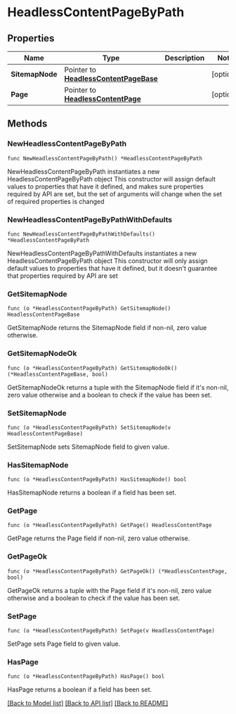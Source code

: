 # HeadlessContentPageByPath

## Properties

Name | Type | Description | Notes
------------ | ------------- | ------------- | -------------
**SitemapNode** | Pointer to [**HeadlessContentPageBase**](HeadlessContentPageBase.md) |  | [optional] 
**Page** | Pointer to [**HeadlessContentPage**](HeadlessContentPage.md) |  | [optional] 

## Methods

### NewHeadlessContentPageByPath

`func NewHeadlessContentPageByPath() *HeadlessContentPageByPath`

NewHeadlessContentPageByPath instantiates a new HeadlessContentPageByPath object
This constructor will assign default values to properties that have it defined,
and makes sure properties required by API are set, but the set of arguments
will change when the set of required properties is changed

### NewHeadlessContentPageByPathWithDefaults

`func NewHeadlessContentPageByPathWithDefaults() *HeadlessContentPageByPath`

NewHeadlessContentPageByPathWithDefaults instantiates a new HeadlessContentPageByPath object
This constructor will only assign default values to properties that have it defined,
but it doesn't guarantee that properties required by API are set

### GetSitemapNode

`func (o *HeadlessContentPageByPath) GetSitemapNode() HeadlessContentPageBase`

GetSitemapNode returns the SitemapNode field if non-nil, zero value otherwise.

### GetSitemapNodeOk

`func (o *HeadlessContentPageByPath) GetSitemapNodeOk() (*HeadlessContentPageBase, bool)`

GetSitemapNodeOk returns a tuple with the SitemapNode field if it's non-nil, zero value otherwise
and a boolean to check if the value has been set.

### SetSitemapNode

`func (o *HeadlessContentPageByPath) SetSitemapNode(v HeadlessContentPageBase)`

SetSitemapNode sets SitemapNode field to given value.

### HasSitemapNode

`func (o *HeadlessContentPageByPath) HasSitemapNode() bool`

HasSitemapNode returns a boolean if a field has been set.

### GetPage

`func (o *HeadlessContentPageByPath) GetPage() HeadlessContentPage`

GetPage returns the Page field if non-nil, zero value otherwise.

### GetPageOk

`func (o *HeadlessContentPageByPath) GetPageOk() (*HeadlessContentPage, bool)`

GetPageOk returns a tuple with the Page field if it's non-nil, zero value otherwise
and a boolean to check if the value has been set.

### SetPage

`func (o *HeadlessContentPageByPath) SetPage(v HeadlessContentPage)`

SetPage sets Page field to given value.

### HasPage

`func (o *HeadlessContentPageByPath) HasPage() bool`

HasPage returns a boolean if a field has been set.


[[Back to Model list]](../README.md#documentation-for-models) [[Back to API list]](../README.md#documentation-for-api-endpoints) [[Back to README]](../README.md)


